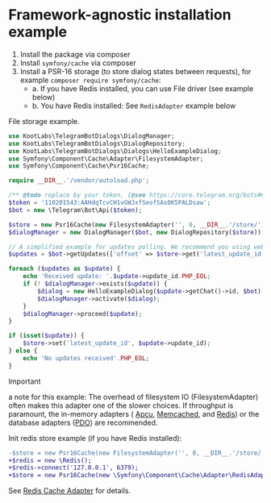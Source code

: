 # Framework-agnostic installation example

1. Install the package via composer
2. Install `symfony/cache` via composer
3. Install a PSR-16 storage (to store dialog states between requests), for example `composer require symfony/cache`: 
   - a. If you have Redis installed, you can use File driver (see example below)
   - b. You have Redis installed: See `RedisAdapter` example below

File storage example.
```php
use KootLabs\TelegramBotDialogs\DialogManager;
use KootLabs\TelegramBotDialogs\DialogRepository;
use KootLabs\TelegramBotDialogs\Dialogs\HelloExampleDialog;
use Symfony\Component\Cache\Adapter\FilesystemAdapter;
use Symfony\Component\Cache\Psr16Cache;

require __DIR__.'/vendor/autoload.php';

/** @todo replace by your token, {@see https://core.telegram.org/bots#6-botfather} */ 
$token = '110201543:AAHdqTcvCH1vGWJxfSeofSAs0K5PALDsaw';
$bot = new \Telegram\Bot\Api($token);

$store = new Psr16Cache(new FilesystemAdapter('', 0, __DIR__.'/store/'));
$dialogManager = new DialogManager($bot, new DialogRepository($store));

// A simplified example for updates polling. We recommend you using webhooks instead.
$updates = $bot->getUpdates(['offset' => $store->get('latest_update_id') + 1]);

foreach ($updates as $update) {
    echo 'Received update: '.$update->update_id.PHP_EOL;
    if (! $dialogManager->exists($update)) {
        $dialog = new HelloExampleDialog($update->getChat()->id, $bot);
        $dialogManager->activate($dialog);
    }
    $dialogManager->proceed($update);
}

if (isset($update)) {
    $store->set('latest_update_id', $update->update_id);
} else {
    echo 'No updates received'.PHP_EOL;
}
```

> [!IMPORTANT]  
> a note for this example: The overhead of filesystem IO (FilesystemAdapter) often makes this adapter one of the slower choices.
> If throughput is paramount, the in-memory adapters (
> [Apcu](https://symfony.com/doc/current/components/cache/adapters/apcu_adapter.html#apcu-adapter),
> [Memcached](https://symfony.com/doc/current/components/cache/adapters/memcached_adapter.html#memcached-adapter), and
> [Redis](https://symfony.com/doc/current/components/cache/adapters/redis_adapter.html#redis-adapter)) or the database adapters
> ([PDO](https://symfony.com/doc/current/components/cache/adapters/pdo_doctrine_dbal_adapter.html#pdo-doctrine-adapter)) are recommended.

Init redis store example (if you have Redis installed):
```diff
-$store = new Psr16Cache(new FilesystemAdapter('', 0, __DIR__.'/store/'));
+$redis = new \Redis();
+$redis->connect('127.0.0.1', 6379);
+$store = new Psr16Cache(new \Symfony\Component\Cache\Adapter\RedisAdapter($redis));
```
See [Redis Cache Adapter](https://symfony.com/doc/current/components/cache/adapters/redis_adapter.html#redis-adapter) for details.
